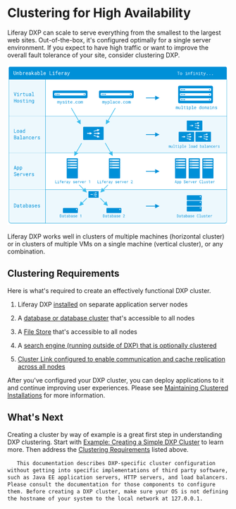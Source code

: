 # Clustering for High Availability

Liferay DXP can scale to serve everything from the smallest to the largest web sites. Out-of-the-box, it's configured optimally for a single server environment. If you expect to have high traffic or want to improve the overall fault tolerance of your site, consider clustering DXP.

![Liferay DXP is designed to scale to as large an installation as you need.](./clustering-for-high-availability/images/01.png) <!-- I know this image is an oldie but I find the diagram presented in the "example creating a dxp cluster" article a lot clearer. -->

Liferay DXP works well in clusters of multiple machines (horizontal cluster) or in clusters of multiple VMs on a single machine (vertical cluster), or any combination.

## Clustering Requirements

Here is what's required to create an effectively functional DXP cluster.

1. Liferay DXP [installed](../../installing_liferay.md) on separate application server nodes

1. A [database or database cluster](./database-configuration-for-cluster-nodes.md) that's accessible to all nodes

1. A [File Store](../../../system-administration/file-storage/configuring-file-storage.md) that's accessible to all nodes

1. A [search engine (running outside of DXP) that is optionally clustered](../../../using-search/installing-and-upgrading-a-search-engine/introduction-to-installing-a-search-engine.md)

1. [Cluster Link configured to enable communication and cache replication across all nodes](./configuring-cluster-link.md)

After you've configured your DXP cluster, you can deploy applications to it and continue improving user experiences. Please see [Maintaining Clustered Installations](../../maintaining-a-liferay-dxp-installation/maintaining-clustered-installations/maintaining-clustered-installations.md) for more information.

## What's Next

Creating a cluster by way of example is a great first step in understanding DXP clustering. Start with [Example: Creating a Simple DXP Cluster](./example-creating-a-simple-dxp-cluster) to learn more. Then address the [Clustering Requirements](#clustering-requirements) listed above.

```note::
   This documentation describes DXP-specific cluster configuration without getting into specific implementations of third party software, such as Java EE application servers, HTTP servers, and load balancers. Please consult the documentation for those components to configure them. Before creating a DXP cluster, make sure your OS is not defining the hostname of your system to the local network at 127.0.0.1.
```
